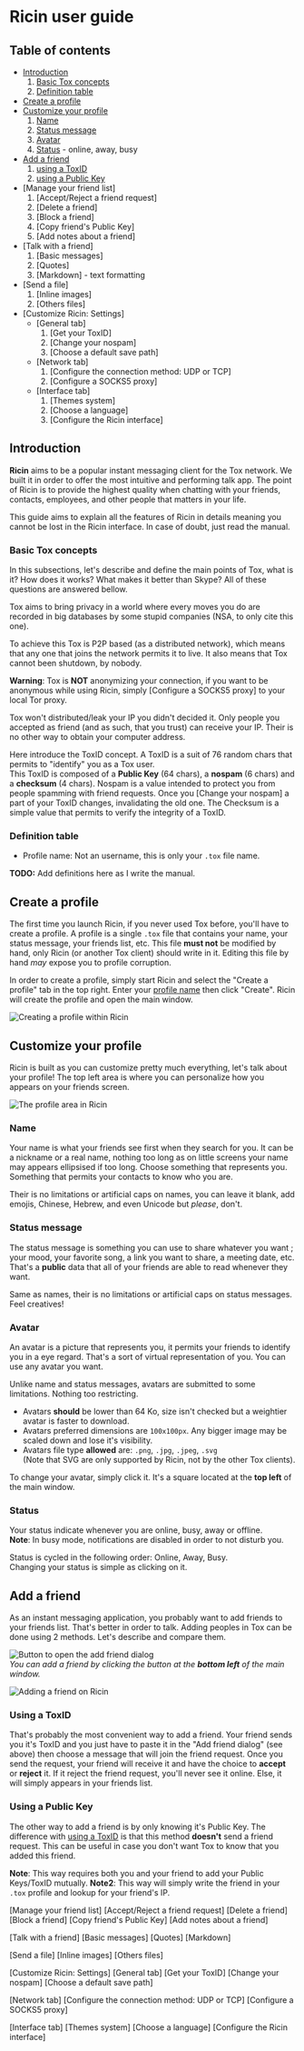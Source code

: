 # Ricin user guide

## Table of contents
- [Introduction]
  1. [Basic Tox concepts]
  2. [Definition table]
- [Create a profile]
- [Customize your profile]
  1. [Name]
  2. [Status message]
  3. [Avatar]
  4. [Status] - online, away, busy
- [Add a friend]
  1. [using a ToxID]
  2. [using a Public Key]
- [Manage your friend list]
  1. [Accept/Reject a friend request]
  2. [Delete a friend]
  3. [Block a friend]
  4. [Copy friend's Public Key]
  5. [Add notes about a friend]
- [Talk with a friend]
  1. [Basic messages]
  2. [Quotes]
  3. [Markdown] - text formatting
- [Send a file]
  1. [Inline images]
  2. [Others files]
- [Customize Ricin: Settings]
  - [General tab]
    1. [Get your ToxID]
    2. [Change your nospam]
    3. [Choose a default save path]
  - [Network tab]
    1. [Configure the connection method: UDP or TCP]
    2. [Configure a SOCKS5 proxy]
  - [Interface tab]
    1. [Themes system]
    2. [Choose a language]
    3. [Configure the Ricin interface]
    
## Introduction
**Ricin** aims to be a popular instant messaging client for the Tox network. We built it in order to offer the most intuitive and performing talk app. The point of Ricin is to provide the highest quality when chatting with your friends, contacts, employees, and other people that matters in your life.

This guide aims to explain all the features of Ricin in details meaning you cannot be lost in the Ricin interface. In case of doubt, just read the manual.

### Basic Tox concepts
In this subsections, let's describe and define the main points of Tox, what is it? How does it works? What makes it better than Skype? All of these questions are answered bellow.

Tox aims to bring privacy in a world where every moves you do are recorded in big databases by some stupid companies (NSA, to only cite this one).

To achieve this Tox is P2P based (as a distributed network), which means that any one that joins the network permits it to live. It also means that Tox cannot been shutdown, by nobody.

**Warning**: Tox is **NOT** anonymizing your connection, if you want to be anonymous while using Ricin, simply [Configure a SOCKS5 proxy] to your local Tor proxy.

Tox won't distributed/leak your IP you didn't decided it. Only people you accepted as friend (and as such, that you trust) can receive your IP. Their is no other way to obtain your computer address.

Here introduce the ToxID concept. A ToxID is a suit of 76 random chars that permits to "identify" you as a Tox user.  
This ToxID is composed of a **Public Key** (64 chars), a **nospam** (6 chars) and a **checksum** (4 chars). Nospam is a value intended to protect you from people spamming with friend requests. Once you [Change your nospam] a part of your ToxID changes, invalidating the old one. The Checksum is a simple value that permits to verify the integrity of a ToxID.

### Definition table
<span id="dt-profile-name"></span>
- Profile name: Not an username, this is only your `.tox` file name.

**TODO:** Add definitions here as I write the manual.

## Create a profile
The first time you launch Ricin, if you never used Tox before, you'll have to create a profile. A profile is a single `.tox` file that contains your name, your status message, your friends list, etc. This file **must not** be modified by hand, only Ricin (or another Tox client) should write in it. Editing this file by hand *may* expose you to profile corruption.

In order to create a profile, simply start Ricin and select the "Create a profile" tab in the top right. Enter your [profile name] then click "Create". Ricin will create the profile and open the main window.

![Creating a profile within Ricin](https://i.imgur.com/cmguEeK.png)

## Customize your profile
Ricin is built as you can customize pretty much everything, let's talk about your profile! The top left area is where you can personalize how you appears on your friends screen.

![The profile area in Ricin](https://i.imgur.com/XFwycIh.png)

### Name
Your name is what your friends see first when they search for you. It can be a nickname or a real name, nothing too long as on little screens your name may appears ellipsised if too long. Choose something that represents you. Something that permits your contacts to know who you are.

Their is no limitations or artificial caps on names, you can leave it blank, add emojis, Chinese, Hebrew, and even Unicode but *please*, don't.

### Status message
The status message is something you can use to share whatever you want ; your mood, your favorite song, a link you want to share, a meeting date, etc. That's a **public** data that all of your friends are able to read whenever they want.

Same as names, their is no limitations or artificial caps on status messages. Feel creatives!

### Avatar
An avatar is a picture that represents you, it permits your friends to identify you in a eye regard. That's a sort of virtual representation of you. You can use any avatar you want.

Unlike name and status messages, avatars are submitted to some limitations. Nothing too restricting.

- Avatars **should** be lower than 64 Ko, size isn't checked but a weightier avatar is faster to download.
- Avatars preferred dimensions are `100x100px`. Any bigger image may be scaled down and lose it's visibility.
- Avatars file type **allowed** are: `.png`, `.jpg`, `.jpeg`, `.svg`  
  (Note that SVG are only supported by Ricin, not by the other Tox clients).

To change your avatar, simply click it. It's a square located at the **top left** of the main window.

### Status
Your status indicate whenever you are online, busy, away or offline.  
**Note**: In busy mode, notifications are disabled in order to not disturb you.

Status is cycled in the following order: Online, Away, Busy.  
Changing your status is simple as clicking on it.

## Add a friend
As an instant messaging application, you probably want to add friends to your friends list. That's better in order to talk. Adding peoples in Tox can be done using 2 methods. Let's describe and compare them.

![Button to open the add friend dialog](https://i.imgur.com/AMsaTcf.png)  
*You can add a friend by clicking the button at the **bottom left** of the main window.*

![Adding a friend on Ricin](https://i.imgur.com/eYvjIEN.png)

### Using a ToxID
That's probably the most convenient way to add a friend. Your friend sends you it's ToxID and you just have to paste it in the "Add friend dialog" (see above) then choose a message that will join the friend request. Once you send the request, your friend will receive it and have the choice to **accept** or **reject** it. If it reject the friend request, you'll never see it online. Else, it will simply appears in your friends list.

### Using a Public Key
The other way to add a friend is by only knowing it's Public Key. The difference with [using a ToxID] is that this method **doesn't** send a friend request. This can be useful in case you don't want Tox to know that you added this friend.

**Note**: This way requires both you and your friend to add your Public Keys/ToxID mutually.
**Note2**: This way will simply write the friend in your `.tox` profile and lookup for your friend's IP.

[TABLE OF CONTENTS]: ####

[Introduction]: #Introduction
[Basic Tox concepts]: #Basic-Tox-concepts
[Definition table]: #Definition-table
[Create a profile]: #Create-a-profile

[Customize your profile]: #Customize-your-profile
[Name]: #Name
[Status message]: #Status-message
[Avatar]: #Avatar
[Status]: #Status

[Add a friend]: #Add-a-friend
[using a ToxID]: #Using-a-ToxID
[using a Public Key]: #Using-a-Public-Key

[Manage your friend list]
[Accept/Reject a friend request]
[Delete a friend]
[Block a friend]
[Copy friend's Public Key]
[Add notes about a friend]

[Talk with a friend]
[Basic messages]
[Quotes]
[Markdown]

[Send a file]
[Inline images]
[Others files]

[Customize Ricin: Settings]
[General tab]
[Get your ToxID]
[Change your nospam]
[Choose a default save path]

[Network tab]
[Configure the connection method: UDP or TCP]
[Configure a SOCKS5 proxy]

[Interface tab]
[Themes system]
[Choose a language]
[Configure the Ricin interface]

[TEXT NOTES]: #

[profile name]: #dt-profile-name
